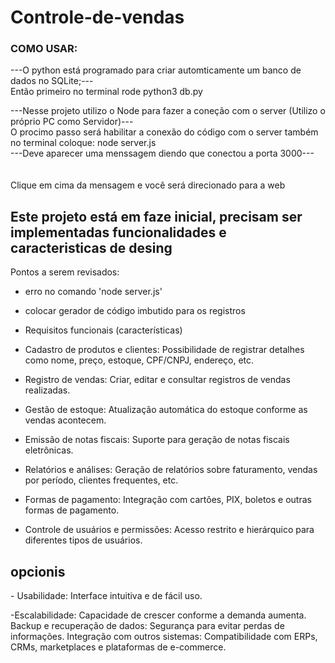 # Controle-de-vendas

<h3> COMO USAR: </h3>
---O python está programado para criar automticamente  um banco de dados no SQLite;---
<br> Então primeiro no terminal rode python3 db.py </br>

---Nesse projeto utilizo o Node para fazer a coneção com o server (Utilizo o próprio PC como Servidor)---
<br> O procimo passo será habilitar a conexão do código com o server também no terminal coloque: node server.js </br>
---Deve aparecer uma menssagem diendo que conectou a porta 3000---
<br></br>
<br> Clique em cima da mensagem e você será direcionado para a web </br>




<h2> Este projeto está em faze inicial, precisam ser implementadas funcionalidades e caracteristicas de desing </h2>

Pontos a serem revisados:
- erro no comando 'node server.js'
- colocar gerador de código imbutido para os registros

- Requisitos funcionais (características)

- Cadastro
de produtos e clientes: Possibilidade de registrar detalhes como nome,
preço, estoque, CPF/CNPJ, endereço, etc.
- Registro
de vendas: Criar, editar e consultar registros de vendas realizadas.
- Gestão
de estoque: Atualização automática do estoque conforme as vendas
acontecem.
- Emissão
de notas fiscais: Suporte para geração de notas fiscais eletrônicas.
- Relatórios
e análises: Geração de relatórios sobre faturamento, vendas por
período, clientes frequentes, etc.
- Formas
de pagamento: Integração com cartões, PIX, boletos e outras formas de
pagamento.
- Controle
de usuários e permissões: Acesso restrito e hierárquico para
diferentes tipos de usuários.



<h2> opcionis </h2>
- Usabilidade:
Interface intuitiva e de fácil uso.

-Escalabilidade:
Capacidade de crescer conforme a demanda aumenta.
Backup
e recuperação de dados: Segurança para evitar perdas de informações.
Integração
com outros sistemas: Compatibilidade com ERPs, CRMs, marketplaces e
plataformas de e-commerce.


